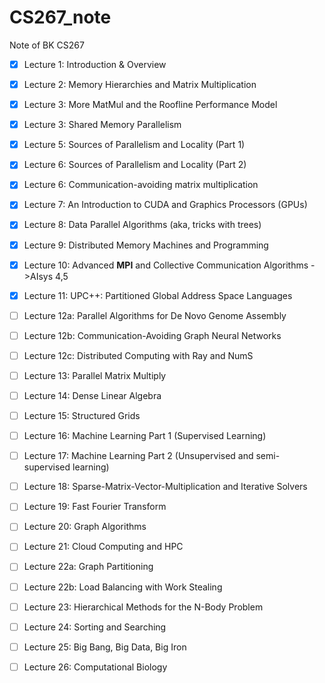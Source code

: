 # CS267_note
Note of BK CS267

- [x] Lecture 1: Introduction & Overview
- [x] Lecture 2: Memory Hierarchies and Matrix Multiplication
- [x] Lecture 3: More MatMul and the Roofline Performance Model
- [x] Lecture 3: Shared Memory Parallelism
- [x] Lecture 5: Sources of Parallelism and Locality (Part 1)
- [x] Lecture 6: Sources of Parallelism and Locality (Part 2)
- [x] Lecture 6: Communication-avoiding matrix multiplication
- [x] Lecture 7: An Introduction to CUDA and Graphics Processors (GPUs)
- [x] Lecture 8: Data Parallel Algorithms (aka, tricks with trees)
- [x] Lecture 9: Distributed Memory Machines and Programming
- [x] Lecture 10: Advanced **MPI** and Collective Communication Algorithms ->AIsys 4,5
- [x] Lecture 11: UPC++: Partitioned Global Address Space Languages
- [ ] Lecture 12a: Parallel Algorithms for De Novo Genome Assembly
- [ ] Lecture 12b: Communication-Avoiding Graph Neural Networks
- [ ] Lecture 12c: Distributed Computing with Ray and NumS
- [ ] Lecture 13: Parallel Matrix Multiply
- [ ] Lecture 14: Dense Linear Algebra
- [ ] Lecture 15: Structured Grids
- [ ] Lecture 16: Machine Learning Part 1 (Supervised Learning)
- [ ] Lecture 17: Machine Learning Part 2 (Unsupervised and semi-supervised learning)
- [ ] Lecture 18: Sparse-Matrix-Vector-Multiplication and Iterative Solvers
- [ ] Lecture 19: Fast Fourier Transform
- [ ] Lecture 20: Graph Algorithms 
- [ ] Lecture 21: Cloud Computing and HPC
- [ ] Lecture 22a: Graph Partitioning 
- [ ] Lecture 22b: Load Balancing with Work Stealing
- [ ] Lecture 23: Hierarchical Methods for the N-Body Problem
- [ ] Lecture 24: Sorting and Searching
- [ ] Lecture 25: Big Bang, Big Data, Big Iron
- [ ] Lecture 26: Computational Biology

